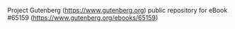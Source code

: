 Project Gutenberg (https://www.gutenberg.org) public repository for eBook #65159 (https://www.gutenberg.org/ebooks/65159)
